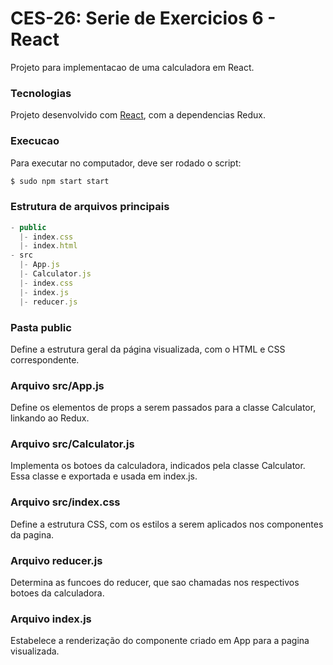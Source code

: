 # CES-26: Serie de Exercicios 6 - React
Projeto para implementacao de uma calculadora em React.

### Tecnologias
Projeto desenvolvido com [React](https://pt-br.reactjs.org/), com a dependencias Redux.

### Execucao
Para executar no computador, deve ser rodado o script:

```bash
$ sudo npm start start
```

### Estrutura de arquivos principais
```js
- public
  |- index.css
  |- index.html
- src
  |- App.js
  |- Calculator.js
  |- index.css
  |- index.js
  |- reducer.js
```

### Pasta public
Define a estrutura geral da página visualizada, com o HTML e CSS correspondente.

### Arquivo src/App.js
Define os elementos de props a serem passados para a classe Calculator, linkando ao Redux.

### Arquivo src/Calculator.js
Implementa os botoes da calculadora, indicados pela classe Calculator. Essa classe e exportada e usada em index.js.

### Arquivo src/index.css
Define a estrutura CSS, com os estilos a serem aplicados nos componentes da pagina.

### Arquivo reducer.js
Determina as funcoes do reducer, que sao chamadas nos respectivos botoes da calculadora.

### Arquivo index.js
Estabelece a renderização do componente criado em App para a pagina visualizada.
